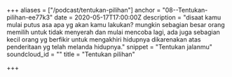 +++
aliases = ["/podcast/tentukan-pilihan"]
anchor = "08--Tentukan-pilihan-ee77k3"
date = 2020-05-17T17:00:00Z
description = "disaat kamu mulai putus asa apa yg akan kamu lakukan? mungkin sebagian besar orang memilih untuk tidak menyerah dan mulai mencoba lagi, ada juga sebagian kecil orang yg berfikir untuk mengakhiri hidupnya dikarenakan atas penderitaan yg telah melanda hidupnya."
snippet = "Tentukan jalanmu"
soundcloud_id = ""
title = "Tentukan pilihan"

+++
